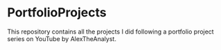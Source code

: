 # PortfolioProjects

This repository contains all the projects I did following a portfolio project series on YouTube by AlexTheAnalyst.
